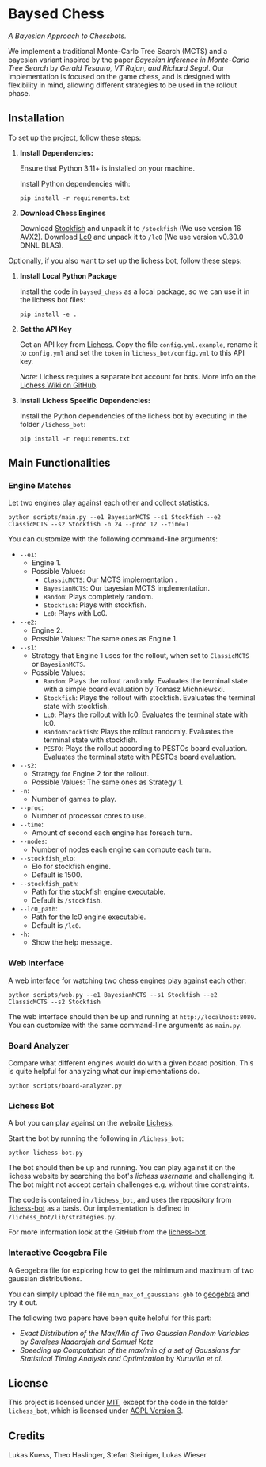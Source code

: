 # Baysed Chess

*A Bayesian Approach to Chessbots.*

We implement a traditional Monte-Carlo Tree Search (MCTS) and a bayesian variant inspired by the paper *Bayesian Inference in Monte-Carlo Tree Search* by *Gerald Tesauro, VT Rajan, and Richard Segal*.
Our implementation is focused on the game chess, and is designed with flexibility in mind, allowing different strategies to be used in the rollout phase.

## Installation

To set up the project, follow these steps:

1. **Install Dependencies:**
    
    Ensure that Python 3.11+ is installed on your machine.

    Install Python dependencies with:
    
    ```console
    pip install -r requirements.txt
    ```

2. **Download Chess Engines**

   Download [Stockfish](https://stockfishchess.org/) and unpack it to `/stockfish` (We use version 16 AVX2).
   Download [Lc0](https://lczero.org/play/download/) and unpack it to `/lc0` (We use version v0.30.0 DNNL BLAS).

Optionally, if you also want to set up the lichess bot, follow these steps:

1. **Install Local Python Package**

   Install the code in `baysed_chess` as a local package, so we can use it in the lichess bot files:
    ```console
    pip install -e .
    ```
   
2. **Set the API Key**

   Get an API key from [Lichess](https://lichess.org/). 
   Copy the file `config.yml.example`, rename it to `config.yml` and set the `token` in `lichess_bot/config.yml` to this API key.
   
   *Note:* Lichess requires a separate bot account for bots. More info on the [Lichess Wiki on GitHub](https://github.com/lichess-bot-devs/lichess-bot/wiki/How-to-create-a-Lichess-OAuth-token).

3. **Install Lichess Specific Dependencies:**

   Install the Python dependencies of the lichess bot by executing in the folder `/lichess_bot`:
    ```console
    pip install -r requirements.txt
    ```

## Main Functionalities

### Engine Matches

Let two engines play against each other and collect statistics.

```console
python scripts/main.py --e1 BayesianMCTS --s1 Stockfish --e2 ClassicMCTS --s2 Stockfish -n 24 --proc 12 --time=1 
```

You can customize with the following command-line arguments:

* `--e1`:
  * Engine 1.
  * Possible Values:
    * `ClassicMCTS`: Our MCTS implementation .
    * `BayesianMCTS`: Our bayesian MCTS implementation.
    * `Random`: Plays completely random.
    * `Stockfish`: Plays with stockfish.
    * `Lc0`: Plays with Lc0.
* `--e2`:
  * Engine 2.
  * Possible Values: The same ones as Engine 1.
* `--s1`:
  * Strategy that Engine 1 uses for the rollout, when set to `ClassicMCTS` or `BayesianMCTS`. 
  * Possible Values:
    * `Random`: Plays the rollout randomly. Evaluates the terminal state with a simple board evaluation by Tomasz Michniewski.
    * `Stockfish`: Plays the rollout with stockfish. Evaluates the terminal state with stockfish.
    * `Lc0`: Plays the rollout with lc0. Evaluates the terminal state with lc0.
    * `RandomStockfish`: Plays the rollout randomly. Evaluates the terminal state with stockfish.
    * `PESTO`:  Plays the rollout according to PESTOs board evaluation. Evaluates the terminal state with PESTOs board evaluation.
* `--s2`:
  * Strategy for Engine 2 for the rollout.
  * Possible Values: The same ones as Strategy 1.
* `-n`:
  * Number of games to play.
* `--proc`:
  * Number of processor cores to use.
* `--time`:
  * Amount of second each engine has foreach turn.
* `--nodes`:
  * Number of nodes each engine can compute each turn.
* `--stockfish_elo`:
  * Elo for stockfish engine.
  * Default is 1500.
* `--stockfish_path`:
  * Path for the stockfish engine executable.
  * Default is `/stockfish`.
* `--lc0_path`:
   * Path for the lc0 engine executable.
   * Default is `/lc0`.
* `-h`:
  * Show the help message.

### Web Interface

A web interface for watching two chess engines play against each other:

```console
python scripts/web.py --e1 BayesianMCTS --s1 Stockfish --e2 ClassicMCTS --s2 Stockfish
```

The web interface should then be up and running at `http://localhost:8080`. 
You can customize with the same command-line arguments as `main.py`.


### Board Analyzer

Compare what different engines would do with a given board position.
This is quite helpful for analyzing what our implementations do.

```console
python scripts/board-analyzer.py 
```

### Lichess Bot

A bot you can play against on the website [Lichess](https://lichess.org/). 

Start the bot by running the following in `/lichess_bot`:

```console
python lichess-bot.py
```

The bot should then be up and running.
You can play against it on the lichess website by searching the bot's *lichess username* and challenging it.
The bot might not accept certain challenges e.g. without time constraints.

The code is contained in `/lichess_bot`, and uses the repository from [lichess-bot](https://github.com/lichess-bot-devs/lichess-bot) as a basis.
Our implementation is defined in `/lichess_bot/lib/strategies.py`.

For more information look at the GitHub from the [lichess-bot](https://github.com/lichess-bot-devs/lichess-bot).


### Interactive Geogebra File

A Geogebra file for exploring how to get the minimum and maximum of two gaussian distributions.

You can simply upload the file `min_max_of_gaussians.gbb` to [geogebra](https://www.geogebra.org/calculator) and try it out. 

The following two papers have been quite helpful for this part:

* *Exact Distribution of the Max/Min of Two Gaussian Random Variables* by *Saralees Nadarajah and Samuel Kotz*
* *Speeding up Computation of the max/min of a set of Gaussians for Statistical Timing Analysis and Optimization* by *Kuruvilla et al.*

## License

This project is licensed under [MIT](LICENSE-MIT), except for the code in the folder `lichess_bot`, which is licensed under [AGPL Version 3](LICENSE-AGPL).


## Credits

Lukas Kuess, Theo Haslinger, Stefan Steiniger, Lukas Wieser
